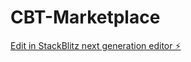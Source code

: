 # CBT-Marketplace

[Edit in StackBlitz next generation editor ⚡️](https://stackblitz.com/~/github.com/andis777/CBT-Marketplace)